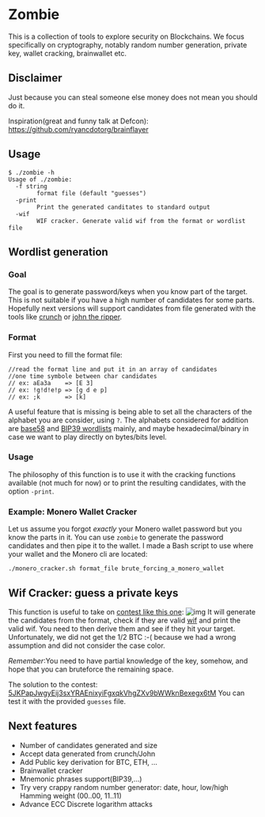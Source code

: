 Zombie
=============

This is a collection of tools to explore security on Blockchains. We focus specifically on cryptography, notably random number generation, private key, wallet cracking, brainwallet etc.

Disclaimer
---------------
Just because you can steal someone else money does not mean you should do it.

Inspiration(great and funny talk at Defcon): https://github.com/ryancdotorg/brainflayer

##  Usage
```
$ ./zombie -h
Usage of ./zombie:
  -f string
    	format file (default "guesses")
  -print
    	Print the generated canditates to standard output
  -wif
    	WIF cracker. Generate valid wif from the format or wordlist file
```

## Wordlist generation

### Goal
The goal is to generate password/keys when you know part of the target. This is not suitable if you have a high number of candidates for some parts.
Hopefully next versions will support candidates from file generated with the tools like [crunch](https://tools.kali.org/password-attacks/crunch) or [john the ripper](https://tools.kali.org/password-attacks/john).

### Format
First you need to fill the format file:
```
//read the format line and put it in an array of candidates
//one time symbole between char candidates
// ex: aEa3a  	=> [E 3]
// ex: !g!d!e!p => [g d e p]
// ex: ;k       => [k]
```
A useful feature that is missing is being able to set all the characters of the alphabet you are consider, using ```?```. The alphabets considered for addition are [base58](https://en.bitcoin.it/wiki/Base58Check_encoding) and [BIP39 wordlists](https://github.com/bitcoin/bips/blob/master/bip-0039/bip-0039-wordlists.md) mainly, and maybe hexadecimal/binary in case we want to play directly on bytes/bits level.

### Usage
The philosophy of this function is to use it with the cracking functions available (not much for now) or to print the resulting candidates, with the option ```-print```.
### Example: Monero Wallet Cracker
Let us assume you forgot *exactly* your Monero wallet password but you know the parts in it. You can use ```zombie``` to generate the password candidates and then pipe it to the wallet. I made a Bash script to use where your wallet and the Monero cli are located:
```
./monero_cracker.sh format_file brute_forcing_a_monero_wallet
```

## Wif Cracker: guess a private keys
This function is useful to take on  [contest like this one](http://jangodfrey.com/illustration/guess-my-bitcoin/guess-my-bitcoin.php):
![img](http://jangodfrey.com/illustration/guess-my-bitcoin/GUESS_MY_BITCOIN_tiled.png)
It will generate the candidates from the format, check if they are valid [wif](http://learnmeabitcoin.com/glossary/wif) and print the valid wif. You need to then derive them and see if they hit your target. Unfortunately, we did not get the 1/2 BTC :-( because we had a wrong assumption and did not consider the case color.

*Remember*:You need to have partial knowledge of the key, somehow, and hope that you can bruteforce the remaining space.

The solution to the contest: [5JKPapJwgyEij3sxYRAEnixyiFgxqkVhgZXv9bWWknBexegx6tM](https://twitter.com/guessmybitcoin/status/781887409394974720)
You can test it with the provided ```guesses``` file.

## Next features
* Number of candidates generated and size
* Accept data generated from crunch/John
* Add Public key derivation for BTC, ETH, ...
* Brainwallet cracker
* Mnemonic phrases support(BIP39,...)
* Try very crappy random number generator: date, hour, low/high Hamming weight (00..00, 11..11)
* Advance ECC Discrete logarithm attacks

